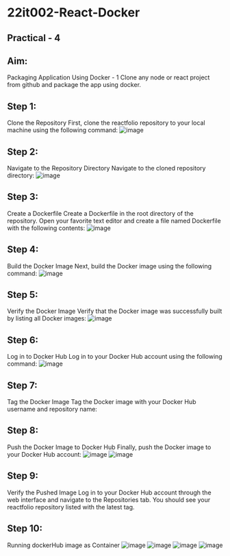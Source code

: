 # 22it002-React-Docker
## Practical - 4

## Aim:
Packaging Application Using Docker - 1
Clone any node or react project from github and package the app using docker.



## Step 1:
Clone the Repository First, clone the reactfolio repository to your local machine using the following command:
![image](https://github.com/user-attachments/assets/acf26089-e226-4cc8-a9c8-87a47e0a1d6d)





## Step 2:
Navigate to the Repository Directory Navigate to the cloned repository directory:
![image](https://github.com/user-attachments/assets/abad582b-d7bd-4b94-92e2-cf07c61f0b4a)





## Step 3:
Create a Dockerfile Create a Dockerfile in the root directory of the repository. Open your favorite text editor and create a file named Dockerfile with the following contents:
![image](https://github.com/user-attachments/assets/81437236-229f-4bd2-93f1-0774b63b321e)





## Step 4:
Build the Docker Image Next, build the Docker image using the following command:
![image](https://github.com/user-attachments/assets/2e8a2265-b667-4b0b-88a6-6a90751b857c)





## Step 5:
Verify the Docker Image Verify that the Docker image was successfully built by listing all Docker images:
![image](https://github.com/user-attachments/assets/71cd98fb-1093-44b3-9393-acc8313ec676)





## Step 6:
Log in to Docker Hub Log in to your Docker Hub account using the following command:
![image](https://github.com/user-attachments/assets/29caf79c-7e1c-49fa-8d50-77f4c1d9e826)





## Step 7:
Tag the Docker Image Tag the Docker image with your Docker Hub username and repository name:




## Step 8:
Push the Docker Image to Docker Hub Finally, push the Docker image to your Docker Hub account:
![image](https://github.com/user-attachments/assets/11492d7d-7478-4a40-b808-bfaf7bc44f8d)
![image](https://github.com/user-attachments/assets/d71fc20e-59e5-4bab-837e-92b96faf6149)





## Step 9:
Verify the Pushed Image Log in to your Docker Hub account through the web interface and navigate to the Repositories tab. You should see your reactfolio repository listed with the latest tag.




## Step 10:
Running dockerHub image as Container
![image](https://github.com/user-attachments/assets/70cca773-0e47-407b-acf3-4d80370a6186)
![image](https://github.com/user-attachments/assets/f0dda599-6908-483e-ad8e-0b5d7982c358)
![image](https://github.com/user-attachments/assets/41a86bf9-b13d-46b8-a770-f744adf4a851)
![image](https://github.com/user-attachments/assets/2830a976-2bdc-4d7e-82e9-7c14aba68b4b)






 
 

 

